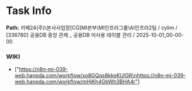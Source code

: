 # Task Info

**Path:** 카페24(주)\본사사업장\[CG]MI본부\MI인프라그룹\AI인프라2팀 / cylim / [336780] 공용DB 중앙 관제 _ 공용DB 미사용 테이블 관리 / 2025-10-01_00-00-00

### WIKI
- ["https://n8n-mi-039-web.hanpda.com/workflow/xo8GQqs8kkqKUlGR\nhttps://n8n-mi-039-web.hanpda.com/workflow/mHjKh4GbWh3BHA4r"]

